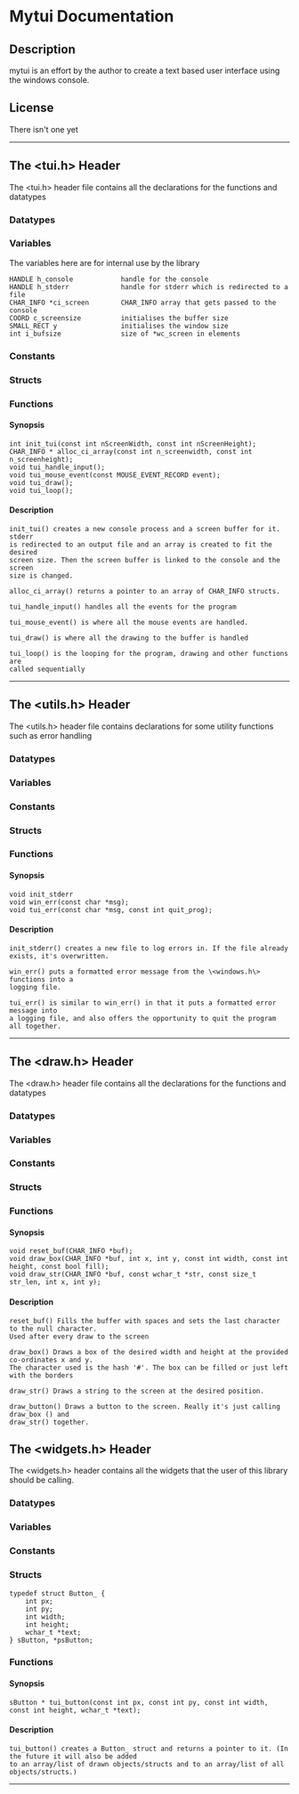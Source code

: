 # Mytui Documentation

## Description

mytui is an effort by the author to create a text based user interface using the windows console.

## License

There isn't one yet

---
## The \<tui.h\> Header

The \<tui.h\> header file contains all the declarations for the functions and datatypes

### Datatypes

### Variables

The variables here are for internal use by the library

    HANDLE h_console            handle for the console
    HANDLE h_stderr             handle for stderr which is redirected to a file
    CHAR_INFO *ci_screen        CHAR_INFO array that gets passed to the console
    COORD c_screensize          initialises the buffer size
    SMALL_RECT y                initialises the window size
    int i_bufsize               size of *wc_screen in elements


### Constants

### Structs

### Functions

#### Synopsis

    int init_tui(const int nScreenWidth, const int nScreenHeight);
    CHAR_INFO * alloc_ci_array(const int n_screenwidth, const int n_screenheight);
    void tui_handle_input();
    void tui_mouse_event(const MOUSE_EVENT_RECORD event);
    void tui_draw();
    void tui_loop();
    

#### Description

    init_tui() creates a new console process and a screen buffer for it. stderr
    is redirected to an output file and an array is created to fit the desired
    screen size. Then the screen buffer is linked to the console and the screen
    size is changed.

    alloc_ci_array() returns a pointer to an array of CHAR_INFO structs.

    tui_handle_input() handles all the events for the program

    tui_mouse_event() is where all the mouse events are handled.

    tui_draw() is where all the drawing to the buffer is handled

    tui_loop() is the looping for the program, drawing and other functions are
    called sequentially


---
## The \<utils.h\> Header

The \<utils.h\> header file contains declarations for some utility functions such as error handling

### Datatypes

### Variables

### Constants

### Structs

### Functions

#### Synopsis
    
    void init_stderr
    void win_err(const char *msg);
    void tui_err(const char *msg, const int quit_prog);


#### Description

    init_stderr() creates a new file to log errors in. If the file already
    exists, it's overwritten.

    win_err() puts a formatted error message from the \<windows.h\> functions into a
    logging file.

    tui_err() is similar to win_err() in that it puts a formatted error message into
    a logging file, and also offers the opportunity to quit the program all together.


---
## The \<draw.h\> Header

The \<draw.h\> header file contains all the declarations for the functions and datatypes

### Datatypes

### Variables

### Constants

### Structs

### Functions

#### Synopsis

    void reset_buf(CHAR_INFO *buf);
    void draw_box(CHAR_INFO *buf, int x, int y, const int width, const int height, const bool fill);
    void draw_str(CHAR_INFO *buf, const wchar_t *str, const size_t str_len, int x, int y);


#### Description
    
    reset_buf() Fills the buffer with spaces and sets the last character to the null character.
    Used after every draw to the screen

    draw_box() Draws a box of the desired width and height at the provided co-ordinates x and y.
    The character used is the hash '#'. The box can be filled or just left with the borders

    draw_str() Draws a string to the screen at the desired position.

    draw_button() Draws a button to the screen. Really it's just calling draw_box () and 
    draw_str() together.


## The \<widgets.h\> Header

The \<widgets.h\> header contains all the widgets that the user of this library should be calling.

### Datatypes

### Variables

### Constants

### Structs

    typedef struct Button_ {
        int px;
        int py;
        int width;
        int height;
        wchar_t *text;
    } sButton, *psButton;

### Functions

#### Synopsis
    
    sButton * tui_button(const int px, const int py, const int width, const int height, wchar_t *text);

#### Description

    tui_button() creates a Button_ struct and returns a pointer to it. (In the future it will also be added
    to an array/list of drawn objects/structs and to an array/list of all objects/structs.)


---
